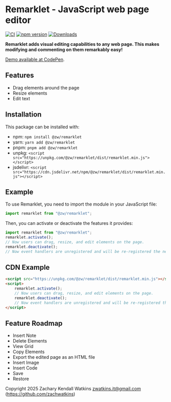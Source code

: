 # Remarklet - JavaScript web page editor

[![CI](https://github.com/zachwatkins/remarklet/actions/workflows/ci.yml/badge.svg)](https://github.com/zachwatkins/remarklet/actions/workflows/ci.yml)
[![npm version](https://badge.fury.io/js/@zw%2Fremarklet.svg)](https://www.npmjs.com/package/@zw/remarklet)
[![Downloads](https://img.shields.io/npm/dm/@zw%2Fremarklet.svg)](https://www.npmjs.com/package/@zw/remarklet)

**Remarklet adds visual editing capabilities to any web page. This makes modifying and commenting on them remarkably easy!**

[Demo available at CodePen](https://codepen.io/zw/pen/azbEBKp).

## Features

- Drag elements around the page
- Resize elements
- Edit text

## Installation

This package can be installed with:

- npm: `npm install @zw/remarklet`
- yarn: `yarn add @zw/remarklet`
- pnpm: `pnpm add @zw/remarklet`
- unpkg: `<script src="https://unpkg.com/@zw/remarklet/dist/remarklet.min.js"></script>`
- jsdelivr: `<script src="https://cdn.jsdelivr.net/npm/@zw/remarklet/dist/remarklet.min.js"></script>`

## Example

To use Remarklet, you need to import the module in your JavaScript file:

```javascript
import remarklet from "@zw/remarklet";
```

Then, you can activate or deactivate the features it provides:

```javascript
import remarklet from "@zw/remarklet";
remarklet.activate();
// Now users can drag, resize, and edit elements on the page.
remarklet.deactivate();
// Now event handlers are unregistered and will be re-registered the next time remarklet.activate() is called.
```

## CDN Example

```html
<script src="https://unpkg.com/@zw/remarklet/dist/remarklet.min.js"></script>
<script>
    remarklet.activate();
    // Now users can drag, resize, and edit elements on the page.
    remarklet.deactivate();
    // Now event handlers are unregistered and will be re-registered the next time remarklet.activate() is called.
</script>
```

## Feature Roadmap

- Insert Note
- Delete Elements
- View Grid
- Copy Elements
- Export the edited page as an HTML file
- Insert Image
- Insert Code
- Save
- Restore

Copyright 2025 Zachary Kendall Watkins <zwatkins.it@gmail.com> (https://github.com/zachwatkins)
